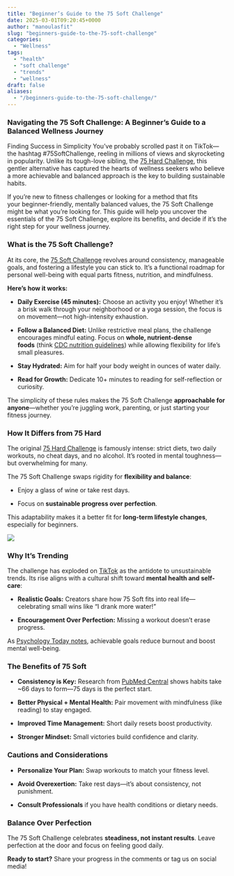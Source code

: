 ```yaml
---
title: "Beginner’s Guide to the 75 Soft Challenge"
date: 2025-03-01T09:20:45+0000
author: "manoulasfit"
slug: "beginners-guide-to-the-75-soft-challenge"
categories:
  - "Wellness"
tags:
  - "health"
  - "soft challenge"
  - "trends"
  - "wellness"
draft: false
aliases:
  - "/beginners-guide-to-the-75-soft-challenge/"
---
```

### **Navigating the 75 Soft Challenge: A Beginner’s Guide to a Balanced Wellness Journey**

Finding Success in Simplicity
You’ve probably scrolled past it on TikTok—the hashtag #75SoftChallenge, reeling in millions of views and skyrocketing in popularity. Unlike its tough-love sibling, the [75 Hard Challenge](https://andyfrisella.com/pages/75hard-info), this gentler alternative has captured the hearts of wellness seekers who believe a more achievable and balanced approach is the key to building sustainable habits.

If you’re new to fitness challenges or looking for a method that fits your beginner-friendly, mentally balanced values, the 75 Soft Challenge might be what you’re looking for.
This guide will help you uncover the essentials of the 75 Soft Challenge, explore its benefits, and decide if it’s the right step for your wellness journey.

### **What is the 75 Soft Challenge?**

At its core, the [75 Soft Challenge](https://www.healthline.com/health/fitness/75-soft-challenge) revolves around consistency, manageable goals, and fostering a lifestyle you can stick to. It’s a functional roadmap for personal well-being with equal parts fitness, nutrition, and mindfulness.

**Here’s how it works:**

- **Daily Exercise (45 minutes):** Choose an activity you enjoy! Whether it’s a brisk walk through your neighborhood or a yoga session, the focus is on movement—not high-intensity exhaustion.

- **Follow a Balanced Diet:** Unlike restrictive meal plans, the challenge encourages mindful eating. Focus on **whole, nutrient-dense foods** (think [CDC nutrition guidelines](https://www.cdc.gov/healthyweight/healthy_eating/index.html)) while allowing flexibility for life’s small pleasures.

- **Stay Hydrated:** Aim for half your body weight in ounces of water daily.

- **Read for Growth:** Dedicate 10+ minutes to reading for self-reflection or curiosity.

The simplicity of these rules makes the 75 Soft Challenge **approachable for anyone**—whether you’re juggling work, parenting, or just starting your fitness journey.

### **How It Differs from 75 Hard**

The original [75 Hard Challenge](https://andyfrisella.com/pages/75hard-info) is famously intense: strict diets, two daily workouts, no cheat days, and no alcohol. It’s rooted in mental toughness—but overwhelming for many.

The 75 Soft Challenge swaps rigidity for **flexibility and balance**:

- Enjoy a glass of wine or take rest days.

- Focus on **sustainable progress over perfection**.

This adaptability makes it a better fit for **long-term lifestyle changes**, especially for beginners.

![](/Jasper_2025-03-01T093A183A00.443Z_upscaled-1024x1024.webp)

### **Why It’s Trending**

The challenge has exploded on [TikTok](https://newsroom.tiktok.com/en-us/wellness-trends-2023) as the antidote to unsustainable trends. Its rise aligns with a cultural shift toward **mental health and self-care**:

- **Realistic Goals:** Creators share how 75 Soft fits into real life—celebrating small wins like “I drank more water!”

- **Encouragement Over Perfection:** Missing a workout doesn’t erase progress.

As [Psychology Today notes](https://www.psychologytoday.com/us/blog/click-here-happiness/202203/set-realistic-goals-mental-health), achievable goals reduce burnout and boost mental well-being.

### **The Benefits of 75 Soft**

- **Consistency is Key:** Research from [PubMed Central](https://www.ncbi.nlm.nih.gov/pmc/articles/PMC3505409/) shows habits take ~66 days to form—75 days is the perfect start.

- **Better Physical + Mental Health:** Pair movement with mindfulness (like reading) to stay engaged.

- **Improved Time Management:** Short daily resets boost productivity.

- **Stronger Mindset:** Small victories build confidence and clarity.

### **Cautions and Considerations**

- **Personalize Your Plan:** Swap workouts to match your fitness level.

- **Avoid Overexertion:** Take rest days—it’s about consistency, not punishment.

- **Consult Professionals** if you have health conditions or dietary needs.

### **Balance Over Perfection**

The 75 Soft Challenge celebrates **steadiness, not instant results**. Leave perfection at the door and focus on feeling good daily.

**Ready to start?** Share your progress in the comments or tag us on social media!